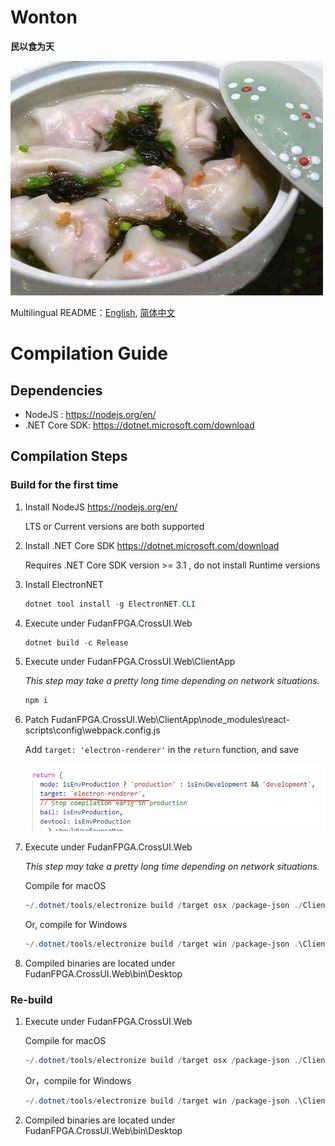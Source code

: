 # Wonton

**民以食为天**

![wonton](./Imgs/wonton.jpg)

Multilingual README：[English](./README.en-US.md), [简体中文](./README.md)


# Compilation Guide

## Dependencies

- NodeJS : https://nodejs.org/en/
- .NET Core SDK: https://dotnet.microsoft.com/download

## Compilation Steps

### Build for the first time

1. Install NodeJS https://nodejs.org/en/
    
    LTS or Current versions are both supported

2. Install .NET Core SDK https://dotnet.microsoft.com/download

    Requires .NET Core SDK version >= 3.1 , do not install Runtime versions

3. Install ElectronNET 

    ```powershell
    dotnet tool install -g ElectronNET.CLI
    ```

4. Execute under FudanFPGA.CrossUI.Web

    ```powershell
    dotnet build -c Release
    ```

5. Execute under FudanFPGA.CrossUI.Web\ClientApp 
   
   *This step may take a pretty long time depending on network situations.*

    ```powershell
    npm i
    ```

6. Patch FudanFPGA.CrossUI.Web\ClientApp\node_modules\react-scripts\config\webpack.config.js

    Add ```target: 'electron-renderer'``` in the ```return``` function, and save

    ![webpack](./Imgs/target.png)

7. Execute under FudanFPGA.CrossUI.Web

    *This step may take a pretty long time depending on network situations.*

    Compile for macOS
    ```powershell
    ~/.dotnet/tools/electronize build /target osx /package-json ./ClientApp/electron.package.json
    ```

    Or, compile for Windows
    ```powershell
    ~/.dotnet/tools/electronize build /target win /package-json .\ClientApp\electron.package.json
    ```
8. Compiled binaries are located under FudanFPGA.CrossUI.Web\bin\Desktop

### Re-build

1. Execute under FudanFPGA.CrossUI.Web

    Compile for macOS
    ```powershell
    ~/.dotnet/tools/electronize build /target osx /package-json ./ClientApp/electron.package.json
    ```

    Or，compile for Windows
    ```powershell
    ~/.dotnet/tools/electronize build /target win /package-json .\ClientApp\electron.package.json
    ```
2. Compiled binaries are located under FudanFPGA.CrossUI.Web\bin\Desktop